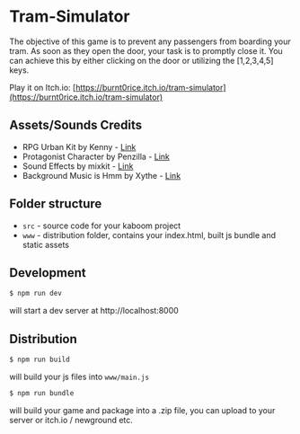# Tram-Simulator
The objective of this game is to prevent any passengers from boarding your tram. As soon as they open the door, your task is to promptly close it. You can achieve this by either clicking on the door or utilizing the [1,2,3,4,5] keys.

Play it on Itch.io: [https://burnt0rice.itch.io/tram-simulator](https://burnt0rice.itch.io/tram-simulator)

## Assets/Sounds Credits
- RPG Urban Kit by Kenny - [Link](https://kenney-assets.itch.io/rpg-urban-kit)
- Protagonist Character by Penzilla - [Link](https://penzilla.itch.io/protagonist-character)
- Sound Effects by mixkit - [Link](https://mixkit.co)
- Background Music is Hmm by Xythe - [Link](https://freesound.org/s/115831)

## Folder structure

- `src` - source code for your kaboom project
- `www` - distribution folder, contains your index.html, built js bundle and static assets


## Development

```sh
$ npm run dev
```

will start a dev server at http://localhost:8000

## Distribution

```sh
$ npm run build
```

will build your js files into `www/main.js`

```sh
$ npm run bundle
```

will build your game and package into a .zip file, you can upload to your server or itch.io / newground etc.